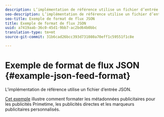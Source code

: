 ```yaml
---
description: L’implémentation de référence utilise un fichier d’entrée JSON.
seo-description: L’implémentation de référence utilise un fichier d’entrée JSON.
seo-title: Exemple de format de flux JSON
title: Exemple de format de flux JSON
uuid: a7419aab-36c0-45d1-9bb7-ac2bd64b0bbc
translation-type: tm+mt
source-git-commit: 31b6cad26bcc393d731080a70eff1c59551f1c8e

---
```



# Exemple de format de flux JSON {#example-json-feed-format}

L’implémentation de référence utilise un fichier d’entrée JSON.

[Cet exemple](https://help.adobe.com/en_US/primetime/api/reference_implementation/json-example.json) illustre comment formater les métadonnées publicitaires pour les publicités Primetime, les publicités directes et les marqueurs publicitaires personnalisés.